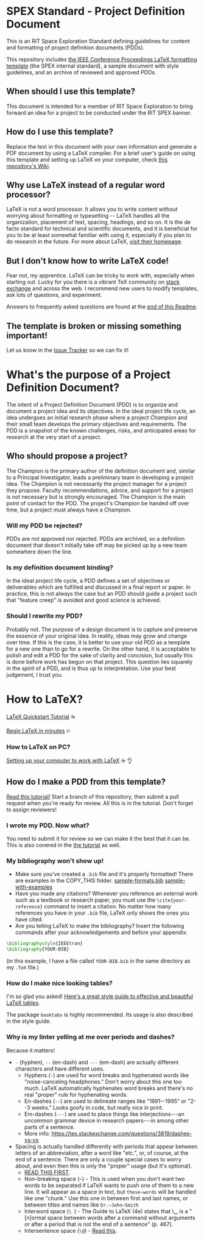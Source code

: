 # SPEX Standard - Project Definition Document
This is an RIT Space Exploration Standard defining guidelines for content and formatting of project definition documents (PDDs).

This repository includes [the IEEE Conference Proceedings LaTeX formatting template](https://www.ieee.org/conferences_events/conferences/publishing/templates.html) (the SPEX internal standard), a sample document with style guidelines, and an archive of reviewed and approved PDDs.

## When should I use this template?
This document is intended for a member of RIT Space Exploration to bring forward an idea for a project to be conducted under the RIT SPEX banner.

## How do I use this template?
Replace the text in this document with your own information and generate a PDF document by using a LaTeX compiler. For a brief user's guide on using this template and setting up LaTeX on your computer, check [this repository's Wiki](https://github.com/RIT-Space-Exploration/SPEX-Standard-Proposal/wiki).

## Why use LaTeX instead of a regular word processor?
LaTeX is not a word processor. It allows you to write content without worrying about formatting or typesetting -- LaTeX handles all the organization, placement of text, spacing, headings, and so on. It is the de facto standard for technical and scientific documents, and it is beneficial for you to be at least somewhat familiar with using it, especially if you plan to do research in the future. For more about LaTeX, [visit their homepage](https://www.latex-project.org/about/).

## But I don't know how to write LaTeX code!
Fear not, my apprentice. LaTeX can be tricky to work with, especially when starting out. Lucky for you there is a vibrant TeX community on [stack exchange](https://tex.stackexchange.com/) and across the web. I recommend new users to modify templates, ask lots of questions, and experiment.

Answers to frequently asked questions are found at the [end of this Readme](#how-to-latex).

## The template is broken or missing something important!
Let us know in the [Issue Tracker](https://github.com/RIT-Space-Exploration/SPEX-Standard-Proposal/issues) so we can fix it!

# What's the purpose of a Project Definition Document?
The intent of a Project Definition Document (PDD) is to organize and document a project idea and its objectives. In the ideal project life cycle, an idea undergoes an initial research phase where a project _Champion_ and their small team develops the primary objectives and requirements. The PDD is a snapshot of the known challenges, risks, and anticipated areas for research at the very start of a project.

## Who should propose a project?
The Champion is the primary author of the definition document and, similar to a Principal Investigator, leads a preliminary team in developing a project idea. The Champion is not necessarily the project manager for a project they propose. Faculty recommendations, advice, and support for a project is not necessary but is strongly encouraged. The Champion is the main point of contact for the PDD. The project's Champion be handed off over time, but a project must always have a Champion.

### Will my PDD be rejected?
PDDs are not approved nor rejected. PDDs are archived, so a definition document that doesn't initially take off may be picked up by a new team somewhere down the line.

### Is my definition document binding?
In the ideal project life cycle, a PDD defines a set of objectives or deliverables which are fulfilled and discussed in a final report or paper. In practice, this is not always the case but an PDD should guide a project such that "feature creep" is avoided and good science is achieved.

### Should I rewrite my PDD?
Probably not. The purpose of a design document is to capture and preserve the essence of your original idea. In reality, ideas may grow and change over time. If this is the case, it is better to use your old PDD as a template for a new one than to go for a rewrite. On the other hand, it is acceptable to polish and edit a PDD for the sake of clarity and concision, but usually this is done before work has begun on that project. This question lies squarely in the _spirit_ of a PDD, and is thus up to interpretation. Use your best judgement, I trust you.

# How to LaTeX?
[LaTeX Quickstart Tutorial](https://github.com/RIT-Space-Exploration/SPEX-Standard-Proposal/wiki/LaTeX-Quickstart-Tutorial) ☕️

[Begin LaTeX in minutes](https://github.com/LewisVo/Begin-Latex-in-minutes) :fire:

### How to LaTeX on PC?
[Setting up your computer to work with LaTeX](https://github.com/RIT-Space-Exploration/SPEX-Standard-Proposal/wiki/Setting-up-your-computer-to-work-with-LaTeX) ☕️ 👌

## How do I make a PDD from this template?
[Read this tutorial!](https://github.com/RIT-Space-Exploration/SPEX-Standard-Proposal/wiki/Creating-a-PDD-from-the-Template)
Start a branch of this repository, then submit a pull request when you're ready for review. All this is in the tutorial.
Don't forget to assign reviewers!

### I wrote my PDD. Now what?
You need to submit it for review so we can make it the best that it can be. This is also covered in the [the tutorial](https://github.com/RIT-Space-Exploration/SPEX-Standard-Proposal/wiki/Creating-a-PDD-from-the-Template#make-a-new-pull-request-pr) as well.

### My bibliography won't show up!
* Make sure you've created a `.bib` file and it's properly formatted! There are examples in the COPY_THIS folder. [sample-formats.bib](https://github.com/RIT-Space-Exploration/SPEX-Standard-Proposal/blob/master/COPY_THIS/sample-formats.bib) [sample-with-examples](https://github.com/RIT-Space-Exploration/SPEX-Standard-Proposal/blob/master/COPY_THIS/sample-with-examples.bib)
* Have you made any citations? Whenever you reference an external work such as a textbook or research paper, you must use the `\cite{your-reference}` command to insert a citation. No matter how many references you have in your `.bib` file, LaTeX only shows the ones you have cited.
* Are you telling LaTeX to make the bibliography? Insert the following commands after your acknowledgements and before your appendix:
```tex
\bibliographystyle{IEEEtran}
\bibliography{YOUR-BIB}
```
(in this example, I have a file called `YOUR-BIB.bib` in the same directory as my `.TeX` file.)

### How do I make nice looking tables?
I'm so glad you asked! [Here's a great style guide to effective and beautiful LaTeX tables](https://www.inf.ethz.ch/personal/markusp/teaching/guides/guide-tables.pdf).

The package `booktabs` is highly recommended. Its usage is also described in the style guide.

### Why is my linter yelling at me over periods and dashes?
Because it matters!
* `-` (hyphen), `--` (en-dash) and `---` (em-dash) are actually different characters and have different uses.
    * Hyphens (`-`) are used for word breaks and hyphenated words like "noise-canceling headphones." Don't worry about this one too much. LaTeX automatically hyphenates word breaks and there's no real "proper" rule for hyphenating words.
    * En-dashes (`--`) are used to delineate ranges like "1991--1995" or "2--3 weeks." Looks goofy in code, but really nice in print.
    * Em-dashes (`---`) are used to place things like interjections---an uncommon grammar device in research papers---in among other parts of a sentence.
    * More info: https://tex.stackexchange.com/questions/3819/dashes-vs-vs
* Spacing is actually handled differently with periods that appear between letters of an abbreviation, after a word like "etc.", or, of course, at the end of a sentence. There are only a couple special cases to worry about, and even then this is only the "proper" usage (but it's optional).
    * [READ THIS FIRST](https://tex.stackexchange.com/questions/99543/exhaustive-list-of-use-cases-for-the-interword-space).
    * Non-breaking space (`~`) - This is used when you don't want two words to be separated if LaTeX wants to push one of them to a new line. It will appear as a space in text, but `these~words` will be handled like one "chunk." Use this one in between first and last names, or between titles and names like `Dr.~John~Smith`
    * Interword space (`\ `) - The Guide to LaTeX (4e) states that \␣ is a "[n]ormal space between words after a command without arguments or after a period that is not the end of a sentence" (p. 467).
    * Intersentence space (`\@`) - [Read this](https://tex.stackexchange.com/questions/55105/when-should-i-use-intersentence-spacing/55112#55112).
